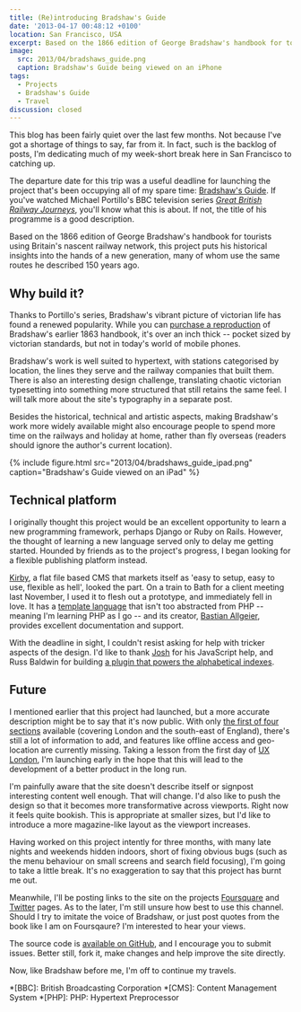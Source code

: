 ```yaml
---
title: (Re)introducing Bradshaw's Guide
date: '2013-04-17 00:48:12 +0100'
location: San Francisco, USA
excerpt: Based on the 1866 edition of George Bradshaw's handbook for tourists using Britain's nascent railway network, my latest project puts his historical insights into the hands of a new generation, many of whom use the same routes he described 150 years ago.
image:
  src: 2013/04/bradshaws_guide.png
  caption: Bradshaw's Guide being viewed on an iPhone
tags:
  - Projects
  - Bradshaw's Guide
  - Travel
discussion: closed
---
```

This blog has been fairly quiet over the last few months. Not because I've got a shortage of things to say, far from it. In fact, such is the backlog of posts, I'm dedicating much of my week-short break here in San Francisco to catching up.

The departure date for this trip was a useful deadline for launching the project that's been occupying all of my spare time: [Bradshaw's Guide][1]. If you've watched Michael Portillo's BBC television series <cite>[Great British Railway Journeys][2]</cite>, you'll know what this is about. If not, the title of his programme is a good description.

Based on the 1866 edition of George Bradshaw's handbook for tourists using Britain's nascent railway network, this project puts his historical insights into the hands of a new generation, many of whom use the same routes he described 150 years ago.

## Why build it?

Thanks to Portillo's series, Bradshaw's vibrant picture of victorian life has found a renewed popularity. While you can [purchase a reproduction][3] of Bradshaw's earlier 1863 handbook, it's over an inch thick -- pocket sized by victorian standards, but not in today's world of mobile phones.

Bradshaw's work is well suited to hypertext, with stations categorised by location, the lines they serve and the railway companies that built them. There is also an interesting design challenge, translating chaotic victorian typesetting into something more structured that still retains the same feel. I will talk more about the site's typography in a separate post.

Besides the historical, technical and artistic aspects, making Bradshaw's work more widely available might also encourage people to spend more time on the railways and holiday at home, rather than fly overseas (readers should ignore the author's current location).

{% include figure.html
  src="2013/04/bradshaws_guide_ipad.png"
  caption="Bradshaw's Guide viewed on an iPad"
%}

## Technical platform

I originally thought this project would be an excellent opportunity to learn a new programming framework, perhaps Django or Ruby on Rails. However, the thought of learning a new language served only to delay me getting started. Hounded by friends as to the project's progress, I began looking for a flexible publishing platform instead.

[Kirby][4], a flat file based CMS that markets itself as 'easy to setup, easy to use, flexible as hell', looked the part. On a train to Bath for a client meeting last November, I used it to flesh out a prototype, and immediately fell in love. It has a [template language][5] that isn't too abstracted from PHP -- meaning I'm learning PHP as I go -- and its creator, [Bastian Allgeier][6], provides excellent documentation and support.

With the deadline in sight, I couldn't resist asking for help with tricker aspects of the design. I'd like to thank [Josh][7] for his JavaScript help, and Russ Baldwin for building [a plugin that powers the alphabetical indexes][8].

## Future

I mentioned earlier that this project had launched, but a more accurate description might be to say that it's now public. With only [the first of four sections][9] available (covering London and the south-east of England), there's still a lot of information to add, and features like offline access and geo-location are currently missing. Taking a lesson from the first day of [UX London][10], I'm launching early in the hope that this will lead to the development of a better product in the long run.

I'm painfully aware that the site doesn't describe itself or signpost interesting content well enough. That will change. I'd also like to push the design so that it becomes more transformative across viewports. Right now it feels quite bookish. This is appropriate at smaller sizes, but I'd like to introduce a more magazine-like layout as the viewport increases.

Having worked on this project intently for three months, with many late nights and weekends hidden indoors, short of fixing obvious bugs (such as the menu behaviour on small screens and search field focusing), I'm going to take a little break. It's no exaggeration to say that this project has burnt me out.

Meanwhile, I'll be posting links to the site on the projects [Foursquare][11] and [Twitter][12] pages. As to the later, I'm still unsure how best to use this channel. Should I try to imitate the voice of Bradshaw, or just post quotes from the book like I am on Foursqaure? I'm interested to hear your views.

The source code is [available on GitHub][13], and I encourage you to submit issues. Better still, fork it, make changes and help improve the site directly.

Now, like Bradshaw before me, I'm off to continue my travels.

[1]: http://bradshawsguide.org
[2]: http://en.wikipedia.org/wiki/Great_British_Railway_Journeys
[3]: http://bradshawsguides.com/books-and-maps.html
[4]: http://getkirby.com
[5]: http://getkirby.com/blog/php-templates
[6]: http://bastianallgeier.com
[7]: http://www.joshemerson.co.uk
[8]: https://github.com/shoesforindustry/kirbycms-extensions/tree/master/plugins/alphabetise
[9]: http://bradshawsguide.org/routes/section:1
[10]: http://2013.uxlondon.com
[11]: https://foursquare.com/bradshawsguide
[12]: https://twitter.com/bradshawsguide
[13]: https://github.com/paulrobertlloyd/bradshawsguide

*[BBC]: British Broadcasting Corporation
*[CMS]: Content Management System
*[PHP]: PHP: Hypertext Preprocessor
